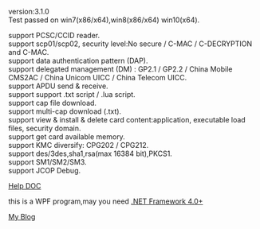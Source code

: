 version:3.1.0   
Test passed on win7(x86/x64),win8(x86/x64) win10(x64).  

support PCSC/CCID reader.  
support scp01/scp02, security level:No secure / C-MAC / C-DECRYPTION and C-MAC.  
support data authentication pattern (DAP).  
support delegated management (DM) :	GP2.1 / GP2.2 / China Mobile CMS2AC / China Unicom UICC / China Telecom UICC.  
support APDU send & receive.  
support support .txt script / .lua script.   
support cap file download.  
support multi-cap download (.txt).  
support view & install & delete card content:application, executable load files, security domain.  
support get card available memory.  
support KMC diversify: CPG202 / CPG212.  
support des/3des,sha1,rsa(max 16384 bit),PKCS1.  
support SM1/SM2/SM3.   
support JCOP Debug.  

[Help DOC](https://github.com/APDU/SmartCardPlus/tree/master/doc)   

this is a WPF program,may you need [.NET Framework 4.0+](https://www.microsoft.com/en-us/download/details.aspx?id=17718)  

[My Blog](http://map.im)   
